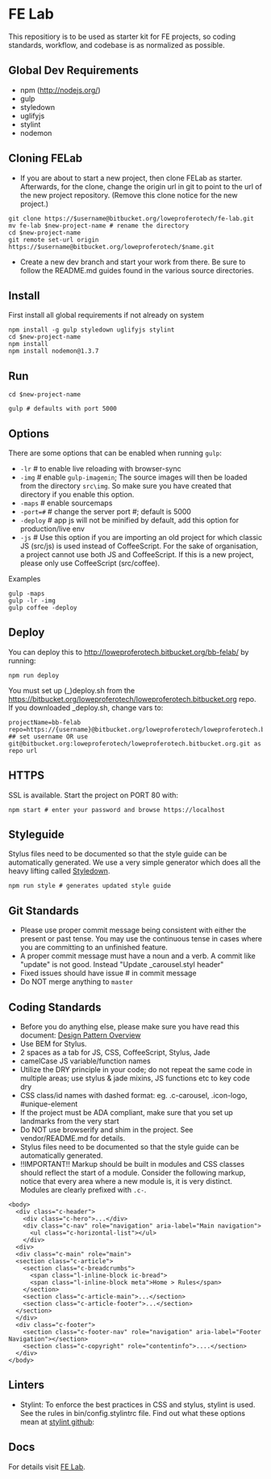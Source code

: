FE Lab
=================
This repositiory is to be used as starter kit for FE projects, so coding standards, workflow, and codebase is as normalized as possible.

Global Dev Requirements
-------------
  * npm (http://nodejs.org/)
  * gulp
  * styledown
  * uglifyjs
  * stylint
  * nodemon

Cloning FELab
-------------
- If you are about to start a new project, then clone FELab as starter. Afterwards, for the clone, change the origin url in git to point to the url of the new project repository. (Remove this clone notice for the new project.)

```
git clone https://$username@bitbucket.org/loweproferotech/fe-lab.git
mv fe-lab $new-project-name # rename the directory
cd $new-project-name
git remote set-url origin https://$username@bitbucket.org/loweproferotech/$name.git
```

- Create a new dev branch and start your work from there. Be sure to follow the README.md guides found in the various source directories.

Install
-------------
First install all global requirements if not already on system

```
npm install -g gulp styledown uglifyjs stylint
cd $new-project-name
npm install
npm install nodemon@1.3.7
```

Run
-------------

```
cd $new-project-name

gulp # defaults with port 5000
```

Options
-------------
There are some options that can be enabled when running `gulp`:  
- `-lr`   # to enable live reloading with browser-sync  
- `-img`  # enable `gulp-imagemin`; The source images will then be loaded from the directory `src\img`. So make sure you have created that directory if you enable this option.  
- `-maps` # enable sourcemaps    
- `-port=#` # change the server port #; default is 5000    
- `-deploy` # app js will not be minified by default, add this option for production/live env  
- `-js`   # Use this option if you are importing an old project for which classic JS (src/js) is used instead of CoffeeScript. For the sake of organisation, a project cannot use both JS and CoffeeScript. If this is a new project, please only use CoffeeScript (src/coffee).

Examples
```
gulp -maps
gulp -lr -img
gulp coffee -deploy
```

Deploy
-------------
You can deploy this to http://loweproferotech.bitbucket.org/bb-felab/ by running:
```
npm run deploy
```
You must set up (_)deploy.sh from the https://bitbucket.org/loweproferotech/loweproferotech.bitbucket.org repo.  
If you downloaded _deploy.sh, change vars to:
```
projectName=bb-felab
repo=https://{username}@bitbucket.org/loweproferotech/loweproferotech.bitbucket.org.git
## set username OR use git@bitbucket.org:loweproferotech/loweproferotech.bitbucket.org.git as repo url
```

HTTPS
-------------
SSL is available. Start the project on PORT 80 with:
```
npm start # enter your password and browse https://localhost
```

Styleguide
-------------
Stylus files need to be documented so that the style guide can be automatically generated. We use a very simple generator which does all the heavy lifting called [Styledown](https://github.com/styledown/styledown). 
```
npm run style # generates updated style guide
```

Git Standards
--------------
- Please use proper commit message being consistent with either the present or past tense. You may use the continuous tense in cases where you are committing to an unfinished feature.  
- A proper commit message must have a noun and a verb. A commit like "update" is not good. Instead "Update _carousel.styl header"  
- Fixed issues should have issue # in commit message  
- Do NOT merge anything to `master`  
  
Coding Standards
--------------
- Before you do anything else, please make sure you have read this document: [Design Pattern Overview](https://loweproferotech.atlassian.net/wiki/display/IL/Design+Pattern+Overview)  
- Use BEM for Stylus. 
- 2 spaces as a tab for JS, CSS, CoffeeScript, Stylus, Jade  
- camelCase JS variable/function names  
- Utilize the DRY principle in your code; do not repeat the same code in multiple areas; use stylus & jade mixins, JS functions etc to key code dry
- CSS class/id names with dashed format: eg. .c-carousel, .icon-logo, #unique-element
- If the project must be ADA compliant, make sure that you set up landmarks from the very start
- Do NOT use browserify and shim in the project. See vendor/README.md for details.
- Stylus files need to be documented so that the style guide can be automatically generated.  
- !!IMPORTANT!! Markup should be built in modules and CSS classes should reflect the start of a module. Consider the following markup, notice that every area where a new module is, it is very distinct. Modules are clearly prefixed with `.c-`. 
```
<body>
  <div class="c-header">
    <div class="c-hero">...</div>
    <div class="c-nav" role="navigation" aria-label="Main navigation">
      <ul class="c-horizontal-list"></ul>
    </div>
  <div>
  <div class="c-main" role="main">
  <section class="c-article">
    <section class="c-breadcrumbs">
      <span class="l-inline-block ic-bread">
      <span class="l-inline-block meta">Home > Rules</span>
    </section>
    <section class="c-article-main">...</section>
    <section class="c-article-footer">...</section>
  </section>
  </div>
  <div class="c-footer">
    <section class="c-footer-nav" role="navigation" aria-label="Footer Navigation"></section>
    <section class="c-copyright" role="contentinfo">....</section>
  </div>
</body>
```

Linters
------------
- Stylint: To enforce the best practices in CSS and stylus, stylint is used. See the rules in bin/config.stylintrc file. Find out what these options mean at [stylint github](https://github.com/rossPatton/stylint): 

Docs
------------
For details visit [FE Lab](https://loweproferotech.atlassian.net/wiki/display/IL/FE+Lab).

